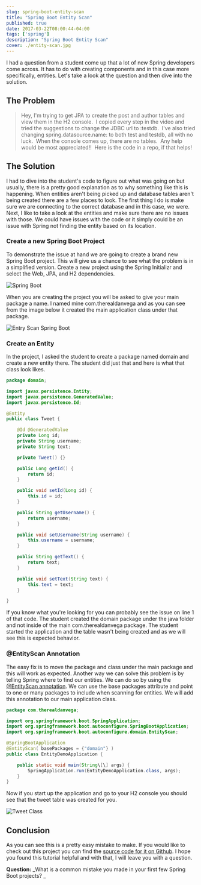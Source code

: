 ```yaml
---
slug: spring-boot-entity-scan
title: "Spring Boot Entity Scan"
published: true
date: 2017-03-22T08:00:44-04:00
tags: ['spring']
description: "Spring Boot Entity Scan"
cover: ./entity-scan.jpg
---
```


I had a question from a student come up that a lot of new Spring developers come across. It has to do with creating components and in this case more specifically, entities. Let's take a look at the question and then dive into the solution.

## The Problem

> Hey, I'm trying to get JPA to create the post and author tables and view them in the H2 console.  I copied every step in the video and tried the suggestions to change the JDBC url to :testdb.  I've also tried changing spring.datasource.name: to both test and testdb, all with no luck.  When the console comes up, there are no tables.  Any help would be most appreciated!!  Here is the code in a repo, if that helps!

## The Solution

I had to dive into the student's code to figure out what was going on but usually, there is a pretty good explanation as to why something like this is happening. When entities aren't being picked up and database tables aren't being created there are a few places to look. The first thing I do is make sure we are connecting to the correct database and in this case, we were. Next, I like to take a look at the entities and make sure there are no issues with those. We could have issues with the code or it simply could be an issue with Spring not finding the entity based on its location. 

### Create a new Spring Boot Project

To demonstrate the issue at hand we are going to create a brand new Spring Boot project. This will give us a chance to see what the problem is in a simplified version. Create a new project using the Spring Initializr and select the Web, JPA, and H2 dependencies. 

![Spring Boot](./entity-demo-starter-1024x649.png)

When you are creating the project you will be asked to give your main package a name. I named mine com.therealdanvega and as you can see from the image below it created the main application class under that package. 

![Entry Scan Spring Boot](./entity-scan-project.png)              

### Create an Entity

In the project, I asked the student to create a package named domain and create a new entity there. The student did just that and here is what that class look likes. 

```java
package domain;

import javax.persistence.Entity;
import javax.persistence.GeneratedValue;
import javax.persistence.Id;

@Entity
public class Tweet {

    @Id @GeneratedValue
    private Long id;
    private String username;
    private String text;

    private Tweet() {}

    public Long getId() {
        return id;
    }

    public void setId(Long id) {
        this.id = id;
    }

    public String getUsername() {
        return username;
    }

    public void setUsername(String username) {
        this.username = username;
    }

    public String getText() {
        return text;
    }

    public void setText(String text) {
        this.text = text;
    }

}
```

If you know what you're looking for you can probably see the issue on line 1 of that code. The student created the domain package under the java folder and not inside of the main com.therealdanvega package. The student started the application and the table wasn't being created and as we will see this is expected behavior. 

### @EntityScan Annotation

The easy fix is to move the package and class under the main package and this will work as expected. Another way we can solve this problem is by telling Spring where to find our entities. We can do so by using the [@EntityScan annotation](http://docs.spring.io/spring-boot/docs/current/api/org/springframework/boot/autoconfigure/domain/EntityScan.html). We can use the base packages attribute and point to one or many packages to include when scanning for entities. We will add this annotation to our main application class. 

```java
package com.therealdanvega;

import org.springframework.boot.SpringApplication;
import org.springframework.boot.autoconfigure.SpringBootApplication;
import org.springframework.boot.autoconfigure.domain.EntityScan;

@SpringBootApplication
@EntityScan( basePackages = {"domain"} )
public class EntityDemoApplication {

	public static void main(String\[\] args) {
		SpringApplication.run(EntityDemoApplication.class, args);
	}
}
```

Now if you start up the application and go to your H2 console you should see that the tweet table was created for you. 

![Tweet Class](./tweet_class.png) 

## Conclusion

As you can see this is a pretty easy mistake to make. If you would like to check out this project you can find the [source code for it on Github](https://github.com/cfaddict/entity-scan-demo). I hope you found this tutorial helpful and with that, I will leave you with a question. 

**Question:** _What is a common mistake you made in your first few Spring Boot projects? _
